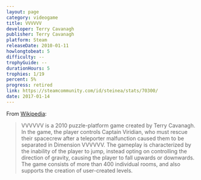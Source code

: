 ```yaml
---
layout: page
category: videogame
title: VVVVVV
developer: Terry Cavanagh
publisher: Terry Cavanagh
platform: Steam
releaseDate: 2010-01-11
howlongtobeat: 5
difficulty: --
trophyGuide: --
durationHours: 5
trophies: 1/19
percent: 5%
progress: retired
link: https://steamcommunity.com/id/steinea/stats/70300/
date: 2017-01-14
---
```


From [Wikipedia](https://en.wikipedia.org/wiki/VVVVVV):

> VVVVVV is a 2010 puzzle-platform game created by Terry Cavanagh. In the game, the player controls Captain Viridian, who must rescue their spacecrew after a teleporter malfunction caused them to be separated in Dimension VVVVVV. The gameplay is characterized by the inability of the player to jump, instead opting on controlling the direction of gravity, causing the player to fall upwards or downwards. The game consists of more than 400 individual rooms, and also supports the creation of user-created levels.
